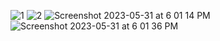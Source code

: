 ![1](https://github.com/keval02/social_media_flutter_app/assets/20557770/a7672dcc-c501-4eb3-9dc3-47d21974e92d)
![2](https://github.com/keval02/social_media_flutter_app/assets/20557770/6265a200-992d-46bd-8386-f38ab4d792b8)
![Screenshot 2023-05-31 at 6 01 14 PM](https://github.com/keval02/social_media_flutter_app/assets/20557770/74f2ae29-8a54-4aed-941c-8dd57084b7bf)
![Screenshot 2023-05-31 at 6 01 36 PM](https://github.com/keval02/social_media_flutter_app/assets/20557770/e9212c82-7d12-4ffd-a29d-28515202190d)
